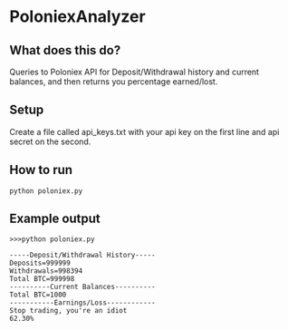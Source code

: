 # PoloniexAnalyzer

## What does this do?
Queries to Poloniex API for Deposit/Withdrawal history and current balances, and then returns you percentage earned/lost.

## Setup
Create a file called api_keys.txt with your api key on the first line and api secret on the second.

## How to run
```
python poloniex.py
```

## Example output 

```
>>>python poloniex.py

-----Deposit/Withdrawal History-----
Deposits=999999
Withdrawals=998394
Total BTC=999998
----------Current Balances----------
Total BTC=1000
-----------Earnings/Loss------------
Stop trading, you're an idiot
62.30%
```


